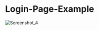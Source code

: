 # Login-Page-Example

![Screenshot_4](https://github.com/YunusEmreGungorDev/Login-Page-Example/assets/141125700/5a178f15-0719-4400-a4bf-313fb1cb88b8)
